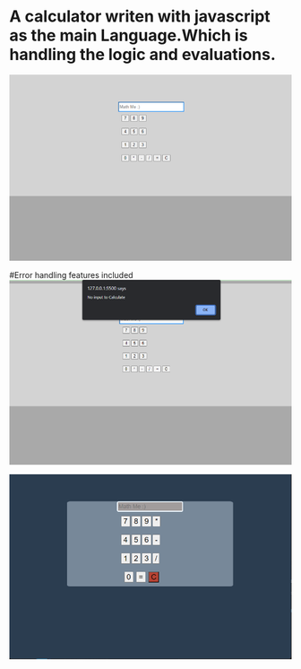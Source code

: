# A calculator writen with javascript as the main Language.Which is handling the logic and evaluations. 

<img src="img/image.png" alt="image for the calculator">

#Error handling features included
<img src="img/image2.png" alt="image for the calculator">

<img src="img/image1.png" alt="image for the calculator">



